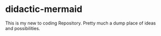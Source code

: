 # didactic-mermaid
This is my new to coding Repository. Pretty much a dump place of ideas and possibilities.
